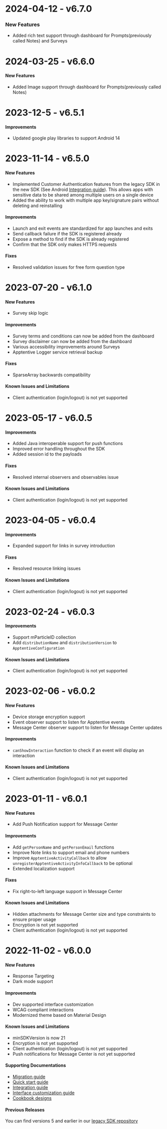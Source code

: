 # 2024-04-12 - v6.7.0
### New Features
* Added rich text support through dashboard for Prompts(previously called Notes) and Surveys

# 2024-03-25 - v6.6.0
#### New Features
* Added Image support through dashboard for Prompts(previously called Notes)

# 2023-12-5 - v6.5.1
#### Improvements
* Updated google play libraries to support Android 14

# 2023-11-14 - v6.5.0
#### New Features
* Implemented Customer Authentication features from the legacy SDK in the new SDK (See Android [Integration guide](https://learn.apptentive.com/knowledge-base/android-integration-guide/)). This allows apps with sensitive data to be shared among multiple users on a single device
* Added the ability to work with multiple app key/signature pairs without deleting and reinstalling

#### Improvements
* Launch and exit events are standardized for app launches and exits
* Send callback failure if the SDK is registered already
* Expose a method to find if the SDK is already registered
* Confirm that the SDK only makes HTTPS requests

#### Fixes
* Resolved validation issues for free form question type

# 2023-07-20 - v6.1.0
#### New Features
* Survey skip logic

#### Improvements
* Survey terms and conditions can now be added from the dashboard
* Survey disclaimer can now be added from the dashboard
* Various accessibility improvements around Surveys
* Apptentive Logger service retrieval backup

#### Fixes
* SparseArray backwards compatibility

#### Known Issues and Limitations
* Client authentication (login/logout) is not yet supported

# 2023-05-17 - v6.0.5
#### Improvements
* Added Java interoperable support for push functions
* Improved error handling throughout the SDK
* Added session id to the payloads

#### Fixes
* Resolved internal observers and observables issue

#### Known Issues and Limitations
* Client authentication (login/logout) is not yet supported

# 2023-04-05 - v6.0.4
#### Improvements
* Expanded support for links in survey introduction

#### Fixes
* Resolved resource linking issues

#### Known Issues and Limitations
* Client authentication (login/logout) is not yet supported

# 2023-02-24 - v6.0.3
#### Improvements
* Support mParticleID collection
* Add `distributionName` and `distributionVersion` to `ApptentiveConfiguration`

#### Known Issues and Limitations
* Client authentication (login/logout) is not yet supported

# 2023-02-06 - v6.0.2

#### New Features
* Device storage encryption support
* Event observer support to listen for Apptentive events
* Message Center observer support to listen for Message Center updates

#### Improvements
* `canShowInteraction` function to check if an event will display an interaction

#### Known Issues and Limitations
* Client authentication (login/logout) is not yet supported

# 2023-01-11 - v6.0.1

#### New Features
* Add Push Notification support for Message Center

#### Improvements
* Add `getPersonName` and `getPersonEmail` functions
* Improve Note links to support email and phone numbers
* Improve `ApptentiveActivityCallback` to allow `unregisterApptentiveActivityInfoCallback` to be optional
* Extended localization support

#### Fixes
* Fix right-to-left language support in Message Center

#### Known Issues and Limitations
* Hidden attachments for Message Center size and type constraints to ensure proper usage
* Encryption is not yet supported
* Client authentication (login/logout) is not yet supported


# 2022-11-02 - v6.0.0

#### New Features
* Response Targeting
* Dark mode support

#### Improvements
* Dev supported interface customization
* WCAG compliant interactions
* Modernized theme based on Material Design

#### Known Issues and Limitations
* minSDKVersion is now 21
* Encryption is not yet supported
* Client authentication (login/logout) is not yet supported
* Push notifications for Message Center is not yet supported


#### Supporting Documentations
* [Migration guide](https://learn.apptentive.com/knowledge-base/android-sdk-5-x-to-6-0-migration-guide/)
* [Quick start guide](https://learn.apptentive.com/knowledge-base/android-quick-start-guide/)
* [Integration guide](https://learn.apptentive.com/knowledge-base/android-integration-guide/)
* [Interface customization guide](https://learn.apptentive.com/knowledge-base/android-interface-customization-2/)
* [Cookbook designs](https://learn.apptentive.com/knowledge-base/android-ui-cookbook-overview/)


#### Previous Releases
You can find versions 5 and earlier in our [legacy SDK repository](https://github.com/apptentive/apptentive-android)